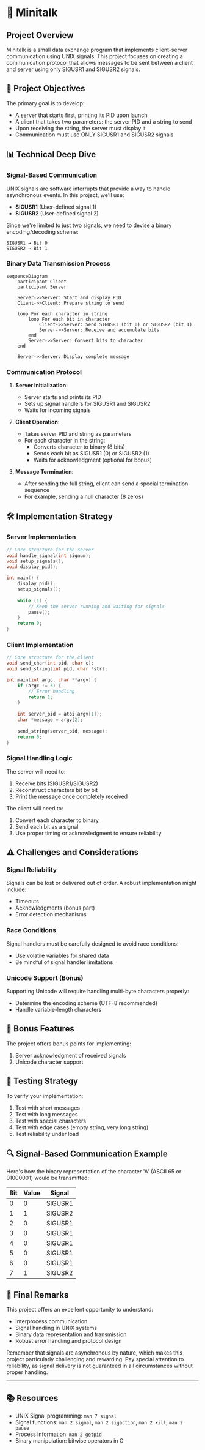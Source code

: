 # 📡 Minitalk

## Project Overview

Minitalk is a small data exchange program that implements client-server communication using UNIX signals. This project focuses on creating a communication protocol that allows messages to be sent between a client and server using only SIGUSR1 and SIGUSR2 signals.

## 🎯 Project Objectives

The primary goal is to develop:

- A server that starts first, printing its PID upon launch
- A client that takes two parameters: the server PID and a string to send
- Upon receiving the string, the server must display it
- Communication must use ONLY SIGUSR1 and SIGUSR2 signals

## 📊 Technical Deep Dive

### Signal-Based Communication

UNIX signals are software interrupts that provide a way to handle asynchronous events. In this project, we'll use:

- **SIGUSR1** (User-defined signal 1)
- **SIGUSR2** (User-defined signal 2)

Since we're limited to just two signals, we need to devise a binary encoding/decoding scheme:

```text
SIGUSR1 → Bit 0
SIGUSR2 → Bit 1
```

### Binary Data Transmission Process

```mermaid
sequenceDiagram
    participant Client
    participant Server
    
    Server->>Server: Start and display PID
    Client->>Client: Prepare string to send
    
    loop For each character in string
        loop For each bit in character
            Client->>Server: Send SIGUSR1 (bit 0) or SIGUSR2 (bit 1)
            Server->>Server: Receive and accumulate bits
        end
        Server->>Server: Convert bits to character
    end
    
    Server->>Server: Display complete message
```

### Communication Protocol

1. **Server Initialization**:

   - Server starts and prints its PID
   - Sets up signal handlers for SIGUSR1 and SIGUSR2
   - Waits for incoming signals

2. **Client Operation**:

   - Takes server PID and string as parameters
   - For each character in the string:
     - Converts character to binary (8 bits)
     - Sends each bit as SIGUSR1 (0) or SIGUSR2 (1)
     - Waits for acknowledgment (optional for bonus)

3. **Message Termination**:

   - After sending the full string, client can send a special termination sequence
   - For example, sending a null character (8 zeros)

## 🛠️ Implementation Strategy

### Server Implementation

```c
// Core structure for the server
void handle_signal(int signum);
void setup_signals();
void display_pid();

int main() {
    display_pid();
    setup_signals();
    
    while (1) {
        // Keep the server running and waiting for signals
        pause();
    }
    return 0;
}
```

### Client Implementation

```c
// Core structure for the client
void send_char(int pid, char c);
void send_string(int pid, char *str);

int main(int argc, char **argv) {
    if (argc != 3) {
        // Error handling
        return 1;
    }
    
    int server_pid = atoi(argv[1]);
    char *message = argv[2];
    
    send_string(server_pid, message);
    return 0;
}
```

### Signal Handling Logic

The server will need to:

1. Receive bits (SIGUSR1/SIGUSR2)
2. Reconstruct characters bit by bit
3. Print the message once completely received

The client will need to:

1. Convert each character to binary
2. Send each bit as a signal
3. Use proper timing or acknowledgment to ensure reliability

## ⚠️ Challenges and Considerations

### Signal Reliability

Signals can be lost or delivered out of order. A robust implementation might include:

- Timeouts
- Acknowledgments (bonus part)
- Error detection mechanisms

### Race Conditions

Signal handlers must be carefully designed to avoid race conditions:

- Use volatile variables for shared data
- Be mindful of signal handler limitations

### Unicode Support (Bonus)

Supporting Unicode will require handling multi-byte characters properly:

- Determine the encoding scheme (UTF-8 recommended)
- Handle variable-length characters

## 🚀 Bonus Features

The project offers bonus points for implementing:

1. Server acknowledgment of received signals
2. Unicode character support

## 🔄 Testing Strategy

To verify your implementation:

1. Test with short messages
2. Test with long messages
3. Test with special characters
4. Test with edge cases (empty string, very long string)
5. Test reliability under load

## 🔍 Signal-Based Communication Example

Here's how the binary representation of the character 'A' (ASCII 65 or 01000001) would be transmitted:

| Bit | Value | Signal  |
|-----|-------|---------|
| 0   | 0     | SIGUSR1 |
| 1   | 1     | SIGUSR2 |
| 2   | 0     | SIGUSR1 |
| 3   | 0     | SIGUSR1 |
| 4   | 0     | SIGUSR1 |
| 5   | 0     | SIGUSR1 |
| 6   | 0     | SIGUSR1 |
| 7   | 1     | SIGUSR2 |

## 📝 Final Remarks

This project offers an excellent opportunity to understand:

- Interprocess communication
- Signal handling in UNIX systems
- Binary data representation and transmission
- Robust error handling and protocol design

Remember that signals are asynchronous by nature, which makes this project particularly challenging and rewarding. Pay special attention to reliability, as signal delivery is not guaranteed in all circumstances without proper handling.

---

## 📚 Resources

- UNIX Signal programming: `man 7 signal`
- Signal functions: `man 2 signal`, `man 2 sigaction`, `man 2 kill`, `man 2 pause`
- Process information: `man 2 getpid`
- Binary manipulation: bitwise operators in C